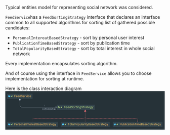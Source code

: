Typical entities model for representing social network was considered.

`FeedService`has a `FeedSortingStrategy` interface that declares 
an interface common to all supported algorithms for
sorting list of gathered possible candidates:
- `PersonalIntereatBasedStrategy` - sort by personal user interest
- `PublicationTimeBasedStrategy` -  sort by publication time 
- `TotalPopularityBasedStrategy` - sort by total interest 
in whole social network

Every implementation encapsulates sorting algorithm.

And of course using the interface in `FeedService` allows you to choose
implementation for sorting at runtime.

Here is the class interaction diagram<br/>
![img.png](img.png)